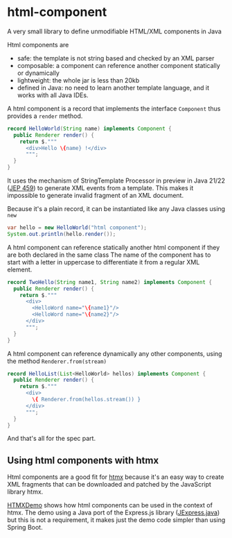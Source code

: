 # html-component
A very small library to define unmodifiable HTML/XML components in Java

Html components are
- safe: the template is not string based and checked by an XML parser
- composable: a component can reference another component statically or dynamically
- lightweight: the whole jar is less than 20kb
- defined in Java: no need to learn another template language, and it works with all Java IDEs.

A html component is a record that implements the interface `Component` thus provides a `render` method.

```java
record HelloWorld(String name) implements Component {
  public Renderer render() {
    return $."""
      <div>Hello \{name} !</div>
      """;
  } 
}
```

It uses the mechanism of StringTemplate Processor in preview in Java 21/22 ([JEP 459](https://openjdk.org/jeps/459))
to generate XML events from a template. This makes it impossible to generate invalid fragment of an XML document.

Because it's a plain record, it can be instantiated like any Java classes using `new`
```java
var hello = new HelloWorld("html component");
System.out.println(hello.render());
```

A html component can reference statically another html component if they are both declared in the same class
The name of the component has to start with a letter in uppercase to differentiate it from a regular XML element.
```java
record TwoHello(String name1, String name2) implements Component {
  public Renderer render() {
    return $."""
      <div>
        <HelloWord name="\{name1}"/>
        <HelloWord name="\{name2}"/>
      </div>
      """;
  }
}
```

A html component can reference dynamically any other components, using the method `Renderer.from(stream)`
```java
record HelloList(List<HelloWorld> hellos) implements Component {
  public Renderer render() {
    return $."""
      <div>
        \{ Renderer.from(hellos.stream()) }
      </div>
      """;
  }
}
```

And that's all for the spec part.


## Using html components with htmx

Html components are a good fit for [htmx](https://htmx.org/) because it's an easy way to create XML fragments
that can be downloaded and patched by the JavaScript library htmx.

[HTMXDemo](src/test/java/com/github/forax/test/htmx/HTMXDemo.java) shows how html components can be used
in the context of htmx. The demo using a Java port of the Express.js library
([JExpress.java](src/test/java/com/github/forax/test/htmx/JExpress.java))
but this is not a requirement, it makes just the demo code simpler than using Spring Boot.
